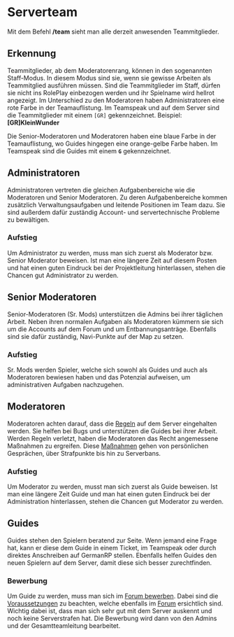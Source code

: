 # Serverteam

Mit dem Befehl **/team** sieht man alle derzeit anwesenden Teammitglieder.

## Erkennung

Teammitglieder, ab dem Moderatorenrang, können in den sogenannten Staff-Modus. In diesem Modus sind sie, wenn sie gewisse Arbeiten als Teammitglied ausführen müssen. Sind die Teammitglieder im Staff, dürfen sie nicht ins RolePlay einbezogen werden und ihr Spielname wird hellrot angezeigt.
Im Unterschied zu den Moderatoren haben Administratoren eine rote Farbe in der Teamauflistung. Im Teamspeak und auf dem Server sind die Teammitglieder mit einem `[GR]` gekennzeichnet. Beispiel: **[GR]KleinWunder**

Die Senior-Moderatoren und Moderatoren haben eine blaue Farbe in der Teamauflistung, wo Guides hingegen eine orange-gelbe Farbe haben. Im Teamspeak sind die Guides mit einem **`G`** gekennzeichnet.

## Administratoren 

Administratoren vertreten die gleichen Aufgabenbereiche wie die Moderatoren und Senior Moderatoren. Zu deren Aufgabenbereiche kommen zusätzlich Verwaltungsaufgaben und leitende Positionen im Team dazu. Sie sind außerdem dafür zuständig Account- und servertechnische Probleme zu bewältigen. 

### Aufstieg
Um Administrator zu werden, muss man sich zuerst als Moderator bzw. Senior Moderator beweisen. Ist man eine längere Zeit auf diesem Posten und hat einen guten Eindruck bei der Projektleitung hinterlassen, stehen die Chancen gut Administrator zu werden.

## Senior Moderatoren 

Senior-Moderatoren (Sr. Mods) unterstützen die Admins bei ihrer täglichen Arbeit. Neben ihren normalen Aufgaben als Moderatoren kümmern sie sich um die Accounts auf dem Forum und um Entbannungsanträge. Ebenfalls sind sie dafür zuständig, Navi-Punkte auf der Map zu setzen.

### Aufstieg
Sr. Mods werden Spieler, welche sich sowohl als Guides und auch als Moderatoren bewiesen haben und das Potenzial aufweisen, um administrativen Aufgaben nachzugehen.

## Moderatoren 

Moderatoren achten darauf, dass die [Regeln](https://germanrp.eu/forum/index.php?thread/1-regelwerk/) auf dem Server eingehalten werden. Sie helfen bei Bugs und unterstützen die Guides bei ihrer Arbeit. Werden Regeln verletzt, haben die Moderatoren das Recht angemessene Maßnahmen zu ergreifen. Diese [Maßnahmen](../../pages/allgemein/serverstrafen.md) gehen von persönlichen Gesprächen, über Strafpunkte bis hin zu Serverbans.

### Aufstieg
Um Moderator zu werden, musst man sich zuerst als Guide beweisen. Ist man eine längere Zeit Guide und man hat einen guten Eindruck bei der Administration hinterlassen, stehen die Chancen gut Moderator zu werden. 

## Guides 

Guides stehen den Spielern beratend zur Seite. Wenn jemand eine Frage hat, kann er diese dem Guide in einem Ticket, im Teamspeak oder durch direktes Anschreiben auf GermanRP stellen. Ebenfalls helfen Guides den neuen Spielern auf dem Server, damit diese sich besser zurechtfinden. 

### Bewerbung 
Um Guide zu werden, muss man sich im [Forum bewerben](https://germanrp.eu/forum/index.php?board/157-support-team-guide/). Dabei sind die [Voraussetzungen](https://germanrp.eu/forum/index.php?thread/99-voraussetzungen-f%C3%BCr-guides/&postID=297#post297) zu beachten, welche ebenfalls im [Forum](https://germanrp.eu/forum/) ersichtlich sind. Wichtig dabei ist, dass man sich sehr gut mit dem Server auskennt und noch keine Serverstrafen hat. Die Bewerbung wird dann von den Admins und der Gesamtteamleitung bearbeitet.
